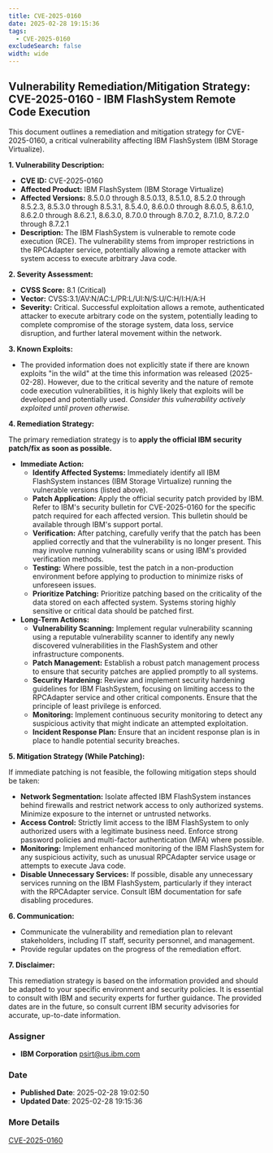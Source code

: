 ```yaml
---
title: CVE-2025-0160
date: 2025-02-28 19:15:36
tags:
  - CVE-2025-0160
excludeSearch: false
width: wide
---
```


## Vulnerability Remediation/Mitigation Strategy: CVE-2025-0160 - IBM FlashSystem Remote Code Execution

This document outlines a remediation and mitigation strategy for CVE-2025-0160, a critical vulnerability affecting IBM FlashSystem (IBM Storage Virtualize).

**1. Vulnerability Description:**

*   **CVE ID:** CVE-2025-0160
*   **Affected Product:** IBM FlashSystem (IBM Storage Virtualize)
*   **Affected Versions:** 8.5.0.0 through 8.5.0.13, 8.5.1.0, 8.5.2.0 through 8.5.2.3, 8.5.3.0 through 8.5.3.1, 8.5.4.0, 8.6.0.0 through 8.6.0.5, 8.6.1.0, 8.6.2.0 through 8.6.2.1, 8.6.3.0, 8.7.0.0 through 8.7.0.2, 8.7.1.0, 8.7.2.0 through 8.7.2.1
*   **Description:** The IBM FlashSystem is vulnerable to remote code execution (RCE). The vulnerability stems from improper restrictions in the RPCAdapter service, potentially allowing a remote attacker with system access to execute arbitrary Java code.

**2. Severity Assessment:**

*   **CVSS Score:** 8.1 (Critical)
*   **Vector:** CVSS:3.1/AV:N/AC:L/PR:L/UI:N/S:U/C:H/I:H/A:H
*   **Severity:** Critical.  Successful exploitation allows a remote, authenticated attacker to execute arbitrary code on the system, potentially leading to complete compromise of the storage system, data loss, service disruption, and further lateral movement within the network.

**3. Known Exploits:**

*   The provided information does not explicitly state if there are known exploits "in the wild" at the time this information was released (2025-02-28).  However, due to the critical severity and the nature of remote code execution vulnerabilities, it is highly likely that exploits will be developed and potentially used. *Consider this vulnerability actively exploited until proven otherwise.*

**4. Remediation Strategy:**

The primary remediation strategy is to **apply the official IBM security patch/fix as soon as possible.**

*   **Immediate Action:**
    *   **Identify Affected Systems:**  Immediately identify all IBM FlashSystem instances (IBM Storage Virtualize) running the vulnerable versions (listed above).
    *   **Patch Application:** Apply the official security patch provided by IBM.  Refer to IBM's security bulletin for CVE-2025-0160 for the specific patch required for each affected version.  This bulletin should be available through IBM's support portal.
    *   **Verification:** After patching, carefully verify that the patch has been applied correctly and that the vulnerability is no longer present. This may involve running vulnerability scans or using IBM's provided verification methods.
    *   **Testing:** Where possible, test the patch in a non-production environment before applying to production to minimize risks of unforeseen issues.
    *   **Prioritize Patching:** Prioritize patching based on the criticality of the data stored on each affected system.  Systems storing highly sensitive or critical data should be patched first.
*   **Long-Term Actions:**
    *   **Vulnerability Scanning:** Implement regular vulnerability scanning using a reputable vulnerability scanner to identify any newly discovered vulnerabilities in the FlashSystem and other infrastructure components.
    *   **Patch Management:** Establish a robust patch management process to ensure that security patches are applied promptly to all systems.
    *   **Security Hardening:**  Review and implement security hardening guidelines for IBM FlashSystem, focusing on limiting access to the RPCAdapter service and other critical components.  Ensure that the principle of least privilege is enforced.
    *   **Monitoring:** Implement continuous security monitoring to detect any suspicious activity that might indicate an attempted exploitation.
    *   **Incident Response Plan:**  Ensure that an incident response plan is in place to handle potential security breaches.

**5. Mitigation Strategy (While Patching):**

If immediate patching is not feasible, the following mitigation steps should be taken:

*   **Network Segmentation:** Isolate affected IBM FlashSystem instances behind firewalls and restrict network access to only authorized systems.  Minimize exposure to the internet or untrusted networks.
*   **Access Control:**  Strictly limit access to the IBM FlashSystem to only authorized users with a legitimate business need.  Enforce strong password policies and multi-factor authentication (MFA) where possible.
*   **Monitoring:** Implement enhanced monitoring of the IBM FlashSystem for any suspicious activity, such as unusual RPCAdapter service usage or attempts to execute Java code.
*   **Disable Unnecessary Services:** If possible, disable any unnecessary services running on the IBM FlashSystem, particularly if they interact with the RPCAdapter service.  Consult IBM documentation for safe disabling procedures.

**6. Communication:**

*   Communicate the vulnerability and remediation plan to relevant stakeholders, including IT staff, security personnel, and management.
*   Provide regular updates on the progress of the remediation effort.

**7. Disclaimer:**

This remediation strategy is based on the information provided and should be adapted to your specific environment and security policies.  It is essential to consult with IBM and security experts for further guidance. The provided dates are in the future, so consult current IBM security advisories for accurate, up-to-date information.

### Assigner
- **IBM Corporation** <psirt@us.ibm.com>

### Date
- **Published Date**: 2025-02-28 19:02:50
- **Updated Date**: 2025-02-28 19:15:36

### More Details
[CVE-2025-0160](https://www.cvedetails.com/cve/CVE-2025-0160)